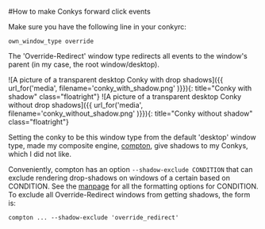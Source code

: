 #How to make Conkys forward click events

Make sure you have the following line in your conkyrc:

```
own_window_type override
```
The 'Override-Redirect' window type redirects all events to the window's parent
(in my case, the root window/desktop).

![A picture of a transparent desktop Conky with drop shadows]({{ url_for('media', filename='conky_with_shadow.png' )}}){: title="Conky with shadow" class="floatright"}
![A picture of a transparent desktop Conky without drop shadows]({{ url_for('media', filename='conky_without_shadow.png' )}}){: title="Conky without shadow" class="floatright"}

Setting the conky to be this window type from the default 'desktop' window
type, made my composite engine, [compton](https://github.com/chjj/compton "Compton Github Page"), give shadows to my Conkys, which I did not like.


Conveniently, compton has an option `--shadow-exclude CONDITION` that can exclude
rendering drop-shadows on windows of a certain based on CONDITION. See the
[manpage](https://github.com/chjj/compton/blob/master/man/compton.1.asciidoc "Compton Github Manpage")
for all the formatting options for CONDITION. To exclude all Override-Redirect
windows from getting shadows, the form is:
```
compton ... --shadow-exclude 'override_redirect'
```